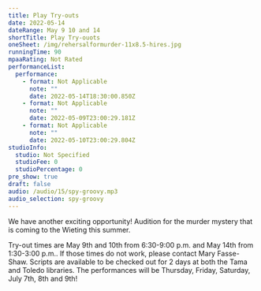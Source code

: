 ```yaml
---
title: Play Try-outs
date: 2022-05-14
dateRange: May 9 10 and 14
shortTitle: Play Try-ouots
oneSheet: /img/rehersalformurder-11x8.5-hires.jpg
runningTime: 90
mpaaRating: Not Rated
performanceList:
  performance:
    - format: Not Applicable
      note: ""
      date: 2022-05-14T18:30:00.850Z
    - format: Not Applicable
      note: ""
      date: 2022-05-09T23:00:29.181Z
    - format: Not Applicable
      note: ""
      date: 2022-05-10T23:00:29.804Z
studioInfo:
  studio: Not Specified
  studioFee: 0
  studioPercentage: 0
pre_show: true
draft: false
audio: /audio/15/spy-groovy.mp3
audio_selection: spy-groovy
---
```



We have another exciting opportunity! Audition for the murder mystery that is coming to the Wieting this summer.

Try-out times are May 9th and 10th from 6:30-9:00 p.m. and May 14th from 1:30-3:00 p.m.. If those times do not work, please contact Mary Fasse-Shaw. Scripts are available to be checked out for 2 days at both the Tama and Toledo libraries. The performances will be Thursday, Friday, Saturday, July 7th, 8th and 9th!
